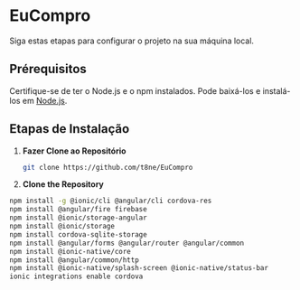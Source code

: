 # EuCompro

Siga estas etapas para configurar o projeto na sua máquina local.

## Prérequisitos

Certifique-se de ter o Node.js e o npm instalados. Pode baixá-los e instalá-los em [Node.js](https://nodejs.org/).

## Etapas de Instalação

1. **Fazer Clone ao Repositório**

   ```bash
   git clone https://github.com/t8ne/EuCompro
   ```

2. **Clone the Repository**

  ```bash
  npm install -g @ionic/cli @angular/cli cordova-res
  npm install @angular/fire firebase
  npm install @ionic/storage-angular
  npm install @ionic/storage
  npm install cordova-sqlite-storage
  npm install @angular/forms @angular/router @angular/common
  npm install @ionic-native/core
  npm install @angular/common/http
  npm install @ionic-native/splash-screen @ionic-native/status-bar
  ionic integrations enable cordova
  ```
